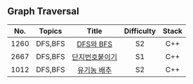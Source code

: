 ## Graph Traversal

|  No.  |  Topics   |                                         Title                                         | Difficulty | Stack  |
| :---: | :-------: | :-----------------------------------------------------------------------------------: | :--------: | :----: |
| 1260  |  DFS,BFS  | [DFS와 BFS](https://github.com/kim-wonjin/Problem-solving/blob/master/BOJ/1260.cpp) |     S2     |  C++   |
| 2667  |  DFS,BFS  | [단지번호붙이기](https://github.com/kim-wonjin/Problem-solving/blob/master/BOJ/2667.cpp) |     S1     |  C++   |
| 1012  |  DFS,BFS  | [유기농 배추](https://github.com/kim-wonjin/Problem-solving/blob/master/BOJ/1012.cpp) |     S2     |  C++   |